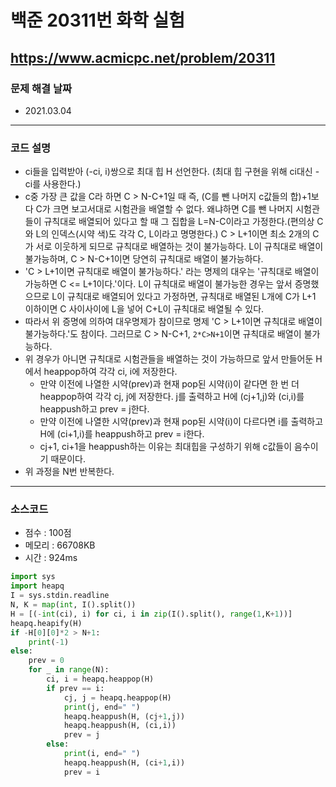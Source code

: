 # 백준 20311번 화학 실험
https://www.acmicpc.net/problem/20311
---

### 문제 해결 날짜
- 2021.03.04
---

### 코드 설명
- ci들을 입력받아 (-ci, i)쌍으로 최대 힙 H 선언한다. (최대 힙 구현을 위해 ci대신 -ci를 사용한다.)
- c중 가장 큰 값을 C라 하면 C > N-C+1일 때 즉, (C를 뺀 나머지 c값들의 합)+1보다 C가 크면 보고서대로 시험관을 배열할 수 없다. 왜냐하면 C를 뺀 나머지 시험관들이 규칙대로 배열되어 있다고 할 때 그 집합을 L=N-C이라고 가정한다.(편의상 C와 L의 인덱스(시약 색)도 각각 C, L이라고 명명한다.) C > L+1이면 최소 2개의 C가 서로 이웃하게 되므로 규칙대로 배열하는 것이 불가능하다. L이 규칙대로 배열이 불가능하며, C > N-C+1이면 당연히 규칙대로 배열이 불가능하다.
- 'C > L+1이면 규칙대로 배열이 불가능하다.' 라는 명제의 대우는 '규칙대로 배열이 가능하면 C <= L+1이다.'이다. L이 규칙대로 배열이 불가능한 경우는 앞서 증명했으므로 L이 규칙대로 배열되어 있다고 가정하면, 규칙대로 배열된 L개에 C가 L+1 이하이면 C 사이사이에 L을 넣어 C+L이 규칙대로 배열될 수 있다.
- 따라서 위 증명에 의하여 대우명제가 참이므로 명제 'C > L+1이면 규칙대로 배열이 불가능하다.'도 참이다. 그러므로 C > N-C+1, ```2*C>N+1```이면 규칙대로 배열이 불가능하다.
- 위 경우가 아니면 규칙대로 시험관들을 배열하는 것이 가능하므로 앞서 만들어둔 H에서 heappop하여 각각 ci, i에 저장한다.
    + 만약 이전에 나열한 시약(prev)과 현재 pop된 시약(i)이 같다면 한 번 더 heappop하여 각각 cj, j에 저장한다. j를 출력하고 H에 (cj+1,j)와 (ci,i)를 heappush하고 prev = j한다.
    + 만약 이전에 나열한 시약(prev)과 현재 pop된 시약(i)이 다르다면 i를 출력하고 H에 (ci+1,i)를 heappush하고 prev = i한다.
    + cj+1, ci+1을 heappush하는 이유는 최대힙을 구성하기 위해 c값들이 음수이기 때문이다.
- 위 과정을 N번 반복한다.
---

### 소스코드
- 점수 : 100점
- 메모리 : 66708KB
- 시간 : 924ms
```Python
import sys
import heapq
I = sys.stdin.readline
N, K = map(int, I().split())
H = [(-int(ci), i) for ci, i in zip(I().split(), range(1,K+1))]
heapq.heapify(H)
if -H[0][0]*2 > N+1:
    print(-1)
else:
    prev = 0
    for _ in range(N):
        ci, i = heapq.heappop(H)
        if prev == i:
            cj, j = heapq.heappop(H)
            print(j, end=" ")
            heapq.heappush(H, (cj+1,j))
            heapq.heappush(H, (ci,i))
            prev = j
        else:
            print(i, end=" ")
            heapq.heappush(H, (ci+1,i))
            prev = i
```